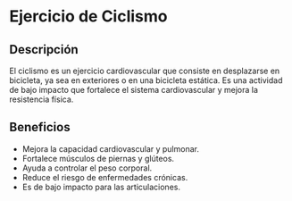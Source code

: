 # Ejercicio de Ciclismo

## Descripción
El ciclismo es un ejercicio cardiovascular que consiste en desplazarse en bicicleta, ya sea en exteriores o en una bicicleta estática. Es una actividad de bajo impacto que fortalece el sistema cardiovascular y mejora la resistencia física.

## Beneficios
- Mejora la capacidad cardiovascular y pulmonar.
- Fortalece músculos de piernas y glúteos.
- Ayuda a controlar el peso corporal.
- Reduce el riesgo de enfermedades crónicas.
- Es de bajo impacto para las articulaciones.

